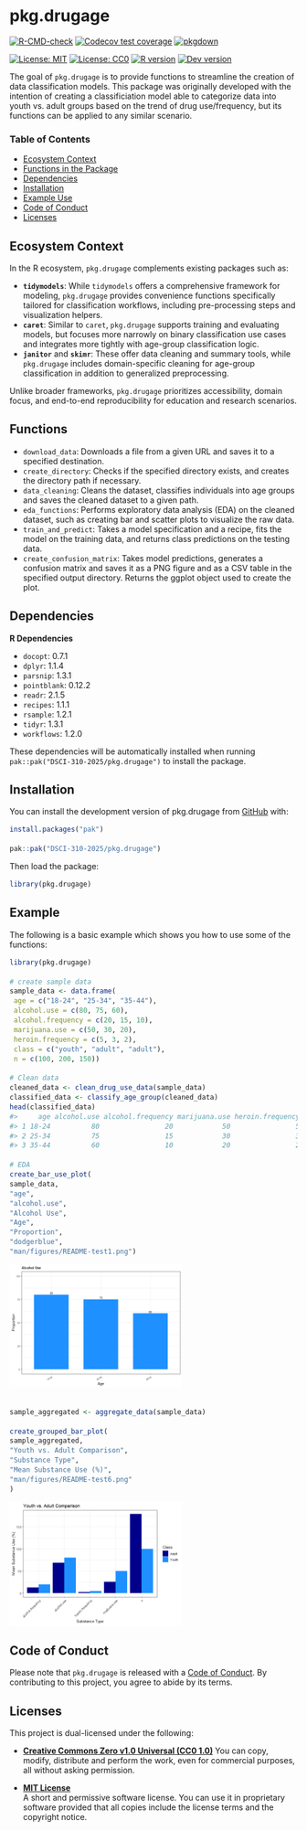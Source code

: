 
<!-- README.md is generated from README.Rmd. Please edit that file -->

# pkg.drugage

<!-- badges: start -->

[![R-CMD-check](https://github.com/DSCI-310-2025/pkg.drugage/actions/workflows/R-CMD-check.yaml/badge.svg)](https://github.com/DSCI-310-2025/pkg.drugage/actions/workflows/R-CMD-check.yaml)
[![Codecov test
coverage](https://codecov.io/gh/DSCI-310-2025/pkg.drugage/graph/badge.svg)](https://app.codecov.io/gh/DSCI-310-2025/pkg.drugage)
[![pkgdown](https://github.com/DSCI-310-2025/pkg.drugage/actions/workflows/pkgdown.yaml/badge.svg)](https://dsci-310-2025.github.io/pkg.drugage/)

[![License:
MIT](https://img.shields.io/badge/License-MIT-yellow.svg)](https://opensource.org/licenses/MIT)
[![License:
CC0](https://img.shields.io/badge/License-CC0-lightgrey.svg)](https://creativecommons.org/publicdomain/zero/1.0/)
[![R
version](https://img.shields.io/badge/R-%3E%3D4.0.0-blue)](https://github.com/DSCI-310-2025/pkg.drugage/blob/main/DESCRIPTION)
[![Dev
version](https://img.shields.io/badge/dev%20version-1.0.0-brightgreen)](https://github.com/DSCI-310-2025/pkg.drugage)
<!-- badges: end -->

The goal of `pkg.drugage` is to provide functions to streamline the
creation of data classification models. This package was originally
developed with the intention of creating a classificiation model able to
categorize data into youth vs. adult groups based on the trend of drug
use/frequency, but its functions can be applied to any similar scenario.

### Table of Contents

- [Ecosystem Context](#ecosystem-context)
- [Functions in the Package](#functions)
- [Dependencies](#dependencies)
- [Installation](#installation)
- [Example Use](#example)
- [Code of Conduct](#code-of-conduct)
- [Licenses](#licenses)

## Ecosystem Context

In the R ecosystem, `pkg.drugage` complements existing packages such as:

- **`tidymodels`**: While `tidymodels` offers a comprehensive framework
  for modeling, `pkg.drugage` provides convenience functions
  specifically tailored for classification workflows, including
  pre-processing steps and visualization helpers.
- **`caret`**: Similar to `caret`, `pkg.drugage` supports training and
  evaluating models, but focuses more narrowly on binary classification
  use cases and integrates more tightly with age-group classification
  logic.
- **`janitor`** and **`skimr`**: These offer data cleaning and summary
  tools, while `pkg.drugage` includes domain-specific cleaning for
  age-group classification in addition to generalized preprocessing.

Unlike broader frameworks, `pkg.drugage` prioritizes accessibility,
domain focus, and end-to-end reproducibility for education and research
scenarios.

## Functions

- `download_data`: Downloads a file from a given URL and saves it to a
  specified destination.
- `create_directory`: Checks if the specified directory exists, and
  creates the directory path if necessary.
- `data_cleaning`: Cleans the dataset, classifies individuals into age
  groups and saves the cleaned dataset to a given path.
- `eda_functions`: Performs exploratory data analysis (EDA) on the
  cleaned dataset, such as creating bar and scatter plots to visualize
  the raw data.
- `train_and_predict`: Takes a model specification and a recipe, fits
  the model on the training data, and returns class predictions on the
  testing data.
- `create_confusion_matrix`: Takes model predictions, generates a
  confusion matrix and saves it as a PNG figure and as a CSV table in
  the specified output directory. Returns the ggplot object used to
  create the plot.

## Dependencies

**R Dependencies**

- `docopt`: 0.7.1
- `dplyr`: 1.1.4
- `parsnip`: 1.3.1
- `pointblank`: 0.12.2
- `readr`: 2.1.5
- `recipes`: 1.1.1
- `rsample`: 1.2.1
- `tidyr`: 1.3.1
- `workflows`: 1.2.0

These dependencies will be automatically installed when running
`pak::pak("DSCI-310-2025/pkg.drugage")` to install the package.

## Installation

You can install the development version of pkg.drugage from
[GitHub](https://github.com/) with:

``` r
install.packages("pak")

pak::pak("DSCI-310-2025/pkg.drugage")
```

Then load the package:

``` r
library(pkg.drugage)
```

## Example

The following is a basic example which shows you how to use some of the
functions:

``` r
library(pkg.drugage)

# create sample data
sample_data <- data.frame(
 age = c("18-24", "25-34", "35-44"),
 alcohol.use = c(80, 75, 60),
 alcohol.frequency = c(20, 15, 10),
 marijuana.use = c(50, 30, 20),
 heroin.frequency = c(5, 3, 2),
 class = c("youth", "adult", "adult"),
 n = c(100, 200, 150))
 
# Clean data
cleaned_data <- clean_drug_use_data(sample_data)
classified_data <- classify_age_group(cleaned_data)
head(classified_data)
#>     age alcohol.use alcohol.frequency marijuana.use heroin.frequency class   n
#> 1 18-24          80                20            50                5 adult 100
#> 2 25-34          75                15            30                3 adult 200
#> 3 35-44          60                10            20                2 adult 150

# EDA
create_bar_use_plot(
sample_data,
"age",
"alcohol.use",
"Alcohol Use",
"Age",
"Proportion",
"dodgerblue",
"man/figures/README-test1.png")
```

<img src="man/figures/README-unnamed-chunk-4-1.png" width="60%" height="60%" />

``` r

sample_aggregated <- aggregate_data(sample_data)

create_grouped_bar_plot(
sample_aggregated,
"Youth vs. Adult Comparison",
"Substance Type",
"Mean Substance Use (%)",
"man/figures/README-test6.png"
)
```

<img src="man/figures/README-unnamed-chunk-4-2.png" width="60%" height="60%" />

## Code of Conduct

Please note that `pkg.drugage` is released with a [Code of
Conduct](https://dsci-310-2025.github.io/pkg.drugage/CODE_OF_CONDUCT.md).
By contributing to this project, you agree to abide by its terms.

## Licenses

This project is dual-licensed under the following:

- **[Creative Commons Zero v1.0 Universal (CC0
  1.0)](https://creativecommons.org/publicdomain/zero/1.0/)** You can
  copy, modify, distribute and perform the work, even for commercial
  purposes, all without asking permission.

- **[MIT License](LICENSE.md)**  
  A short and permissive software license. You can use it in proprietary
  software provided that all copies include the license terms and the
  copyright notice.

